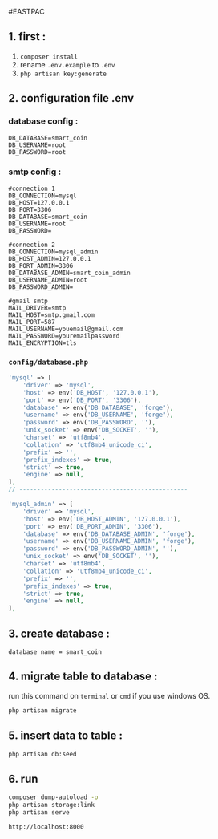 #EASTPAC

## 1. first :

1. ```composer install```
2. rename ```.env.example``` to ```.env```
3. ```php artisan key:generate```

## 2. configuration file .env
### database config :
```
DB_DATABASE=smart_coin
DB_USERNAME=root
DB_PASSWORD=root
```
### smtp config :
```
#connection 1
DB_CONNECTION=mysql
DB_HOST=127.0.0.1
DB_PORT=3306
DB_DATABASE=smart_coin
DB_USERNAME=root
DB_PASSWORD=

#connection 2
DB_CONNECTION=mysql_admin
DB_HOST_ADMIN=127.0.0.1
DB_PORT_ADMIN=3306
DB_DATABASE_ADMIN=smart_coin_admin
DB_USERNAME_ADMIN=root
DB_PASSWORD_ADMIN=

#gmail smtp
MAIL_DRIVER=smtp
MAIL_HOST=smtp.gmail.com
MAIL_PORT=587
MAIL_USERNAME=youemail@gmail.com
MAIL_PASSWORD=youremailpassword
MAIL_ENCRYPTION=tls
```
### `config/database.php`
```php
'mysql' => [
    'driver' => 'mysql',
    'host' => env('DB_HOST', '127.0.0.1'),
    'port' => env('DB_PORT', '3306'),
    'database' => env('DB_DATABASE', 'forge'),
    'username' => env('DB_USERNAME', 'forge'),
    'password' => env('DB_PASSWORD', ''),
    'unix_socket' => env('DB_SOCKET', ''),
    'charset' => 'utf8mb4',
    'collation' => 'utf8mb4_unicode_ci',
    'prefix' => '',
    'prefix_indexes' => true,
    'strict' => true,
    'engine' => null,
],
// -----------------------------------------------

'mysql_admin' => [
    'driver' => 'mysql',
    'host' => env('DB_HOST_ADMIN', '127.0.0.1'),
    'port' => env('DB_PORT_ADMIN', '3306'),
    'database' => env('DB_DATABASE_ADMIN', 'forge'),
    'username' => env('DB_USERNAME_ADMIN', 'forge'),
    'password' => env('DB_PASSWORD_ADMIN', ''),
    'unix_socket' => env('DB_SOCKET', ''),
    'charset' => 'utf8mb4',
    'collation' => 'utf8mb4_unicode_ci',
    'prefix' => '',
    'prefix_indexes' => true,
    'strict' => true,
    'engine' => null,
],
```

## 3. create database :
`database name = smart_coin`

## 4. migrate table to database :
run this command on ```terminal``` or ```cmd``` if you use windows OS.

```bash 
php artisan migrate
```
## 5. insert data to table :
```bash
php artisan db:seed
```

## 6. run 
```bash
composer dump-autoload -o
php artisan storage:link
php artisan serve
```
```http://localhost:8000```

